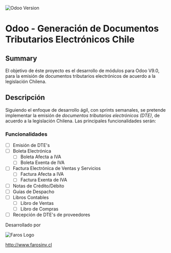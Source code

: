 ![Odoo Version](https://img.shields.io/badge/Odoo%20Version-9.0-orange.svg?style=plastic)

# Odoo - Generación de Documentos Tributarios Electrónicos Chile

## Summary
El objetivo de éste proyecto es el desarrollo de módulos para Odoo V9.0, para la emisión de documentos tributarios electrónicos de acuerdo a la legislación Chilena.

## Descripción
Siguiendo el enfoque de desarrollo ágil, con sprints semanales, se pretende implementar la emisión de *documentos tributarios electrónicos* _(DTE)_, de acuerdo a la legislación Chilena. Las principales funcionalidades serán:

### Funcionalidades 
  - [ ] Emisión de DTE's
   - [ ] Boleta Electrónica
     - [ ] Boleta Afecta a IVA
     - [ ] Boleta Exenta de IVA
   - [ ] Factura Electrónica de Ventas y Servicios
     - [ ] Factura Afecta a IVA
     - [ ] Factura Exenta de IVA
   - [ ] Notas de Crédito/Débito
   - [ ] Guías de Despacho
   - [ ] Libros Contables
     - [ ] Libro de Ventas
     - [ ] Libro de Compras
  - [ ] Recepción de DTE's de proveedores

Desarrollado por

![Faros Logo](http://farosinv.cl/wp-content/uploads/2016/03/logo_horizantal.png)

http://www.farosinv.cl

